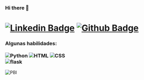 ### Hi there 👋
# [![Linkedin Badge](https://img.shields.io/badge/-LinkedIn-0077B5?style=flat&logo=Linkedin&logoColor=white&link=https://www.linkedin.com/in/fabian-krausse/)](https://www.linkedin.com/in/fabian-krausse/) [![Github Badge](https://img.shields.io/badge/-Github-242A2D?style=flat&logo=Github&logoColor=white&link=https://github.com/fkrausse/)](https://github.com/fkrausse/)



### Algunas habilidades: <br/> <br/> ![Python](https://img.shields.io/badge/-Python-0077B5?style=flat&logoColor=white&logo=python) ![HTML](https://img.shields.io/badge/-HTML-ff0d00?style=flat&logoColor=white&logo=html5) ![CSS](https://img.shields.io/badge/-CSS-196eff?style=flat&logoColor=white&logo=css3) <br/> ![flask](https://img.shields.io/badge/-flask-000000?style=flat&logoColor=white&logo=flask)
![PBI](https://img.shields.io/badge/-pbi-196eff?style=flat&logoColor=orange&logo=pbi) <br/> 
<!--
**fkrausse/fkrausse** is a ✨ _special_ ✨ repository because its `README.md` (this file) appears on your GitHub profile.

Here are some ideas to get you started:

- 🔭 I’m currently working on ...
- 🌱 I’m currently learning ...
- 👯 I’m looking to collaborate on ...
- 🤔 I’m looking for help with ...
- 💬 Ask me about ...
- 📫 How to reach me: ...
- 😄 Pronouns: ...
- ⚡ Fun fact: ...
-->

